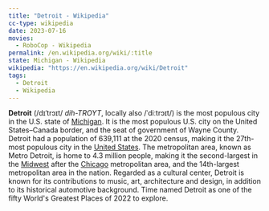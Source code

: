 ```yaml
---
title: "Detroit - Wikipedia"
cc-type: wikipedia
date: 2023-07-16
movies:
  - RoboCop - Wikipedia
permalink: /en.wikipedia.org/wiki/:title
state: Michigan - Wikipedia
wikipedia: "https://en.wikipedia.org/wiki/Detroit"
tags:
  - Detroit
  - Wikipedia
---
```

**Detroit** (/dɪˈtrɔɪt/ *dih-TROYT*, locally also /ˈdiːtrɔɪt/) is the most populous city in the U.S. state of [Michigan](/en.wikipedia.org/wiki/Michigan). It is the most populous U.S. city on the United States–Canada border, and the seat of government of Wayne County. Detroit had a population of 639,111 at the 2020 census, making it the 27th-most populous city in the [United States](/en.wikipedia.org/wiki/United_States). The metropolitan area, known as Metro Detroit, is home to 4.3 million people, making it the second-largest in the [Midwest](/en.wikipedia.org/wiki/Midwestern_United_States) after the [Chicago](/en.wikipedia.org/wiki/Chicago) metropolitan area, and the 14th-largest metropolitan area in the nation. Regarded as a cultural center, Detroit is known for its contributions to music, art, architecture and design, in addition to its historical automotive background. Time named Detroit as one of the fifty World's Greatest Places of 2022 to explore.